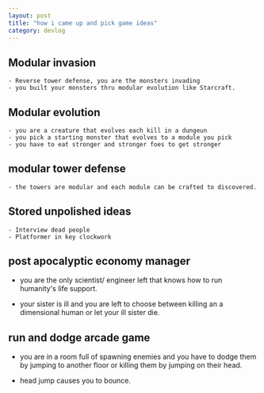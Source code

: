 ```yaml
---
layout: post
title: "how i came up and pick game ideas"
category: devlog
---
```


## Modular invasion

    - Reverse tower defense, you are the monsters invading
    - you built your monsters thru modular evolution like Starcraft.

## Modular evolution

    - you are a creature that evolves each kill in a dungeun
    - you pick a starting monster that evolves to a module you pick
    - you have to eat stronger and stronger foes to get stronger

## modular tower defense

    - the towers are modular and each module can be crafted to discovered.

## Stored unpolished ideas

    - Interview dead people
    - Platformer in key clockwork

## post apocalyptic economy manager

- you are the only scientist/ engineer left that knows how to run humanity's life support.

- your sister is ill and you are left to choose between killing an a dimensional human or let your ill sister die.

## run and dodge arcade game

- you are in a room full of spawning enemies and you have to dodge them by jumping to another floor or killing them by jumping on their head.

- head jump causes you to bounce.
